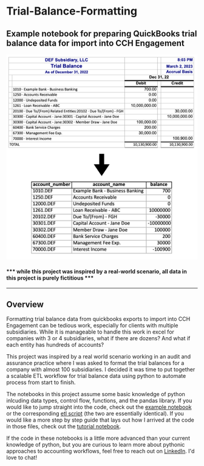 # Trial-Balance-Formatting
Example notebook for preparing QuickBooks trial balance data for import into CCH Engagement
---
![](images/tb_transform.png)
#### *** while this project was inspired by a real-world scenario, all data in this project is purely fictitious ***
---
## Overview
Formatting trial balance data from quickbooks exports to import into CCH Engagement can be tedious work, especially for clients with multiple subsidiaries. While it is manageable  to handle this work in excel for companies with 3 or 4 subsidiaries, what if there are dozens? And what if each entity has hundreds of accounts?

This project was inspired by a real world scenario working in an audit and assurance practice where I was asked to format the trial balances for a company with almost 100 subsidiaries. I decided it was time to put together a scalable ETL workflow for trial balance data using python to automate process from start to finish. 

The notebooks in this project assume some basic knowledge of python inlcuding data types, control flow, functions, and the pandas library. If you would like to jump straight into the code, check out the [example notebook](example_notebook_tb_formatting.ipynb) or the corresponding [etl script](trial_balance_etl.py) (the two are essentially identical). If you would like a more step by step guide that lays out how I arrived at the code in those files, check out the [tutorial notebook](tutorial_notebook_tb_formatting.ipynb). 

If the code in these notebooks is a little more advanced than your current knowledge of python, but you are curious to learn more about pythonic approaches to accounting workflows, feel free to reach out on [LinkedIn](linkedin.com/in/jacxson). I'd love to chat!

